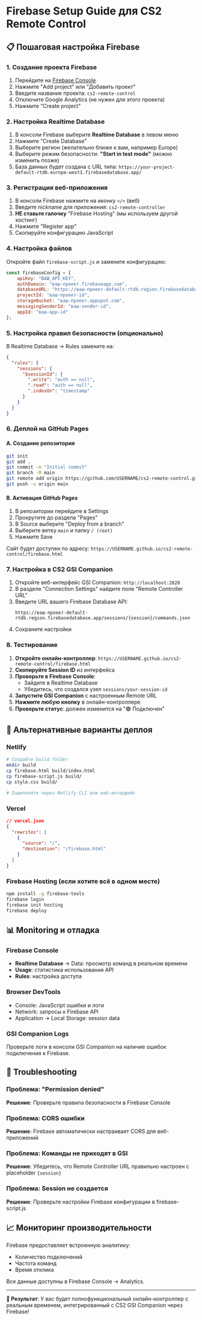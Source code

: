 # Firebase Setup Guide для CS2 Remote Control

## 📋 Пошаговая настройка Firebase

### 1. Создание проекта Firebase
1. Перейдите на [Firebase Console](https://console.firebase.google.com/)
2. Нажмите "Add project" или "Добавить проект"
3. Введите название проекта: `cs2-remote-control`
4. Отключите Google Analytics (не нужен для этого проекта)
5. Нажмите "Create project"

### 2. Настройка Realtime Database
1. В консоли Firebase выберите **Realtime Database** в левом меню
2. Нажмите "Create Database"
3. Выберите регион (желательно ближе к вам, например Europe)
4. Выберите режим безопасности: **"Start in test mode"** (можно изменить позже)
5. База данных будет создана с URL типа: `https://your-project-default-rtdb.europe-west1.firebasedatabase.app/`

### 3. Регистрация веб-приложения
1. В консоли Firebase нажмите на иконку `</>` (веб)
2. Введите nickname для приложения: `cs2-remote-controller`
3. **НЕ ставьте галочку** "Firebase Hosting" (мы используем другой хостинг)
4. Нажмите "Register app"
5. Скопируйте конфигурацию JavaScript

### 4. Настройка файлов
Откройте файл `firebase-script.js` и замените конфигурацию:

```javascript
const firebaseConfig = {
    apiKey: "ВАШ_API_KEY",
    authDomain: "ваш-проект.firebaseapp.com",
    databaseURL: "https://ваш-проект-default-rtdb.region.firebasedatabase.app/",
    projectId: "ваш-проект-id",
    storageBucket: "ваш-проект.appspot.com",
    messagingSenderId: "ваш-sender-id",
    appId: "ваш-app-id"
};
```

### 5. Настройка правил безопасности (опционально)
В Realtime Database → Rules замените на:

```json
{
  "rules": {
    "sessions": {
      "$sessionId": {
        ".write": "auth == null",
        ".read": "auth == null",
        ".indexOn": "timestamp"
      }
    }
  }
}
```

### 6. Деплой на GitHub Pages

#### A. Создание репозитория
```bash
git init
git add .
git commit -m "Initial commit"
git branch -M main
git remote add origin https://github.com/USERNAME/cs2-remote-control.git
git push -u origin main
```

#### B. Активация GitHub Pages
1. В репозитории перейдите в Settings
2. Прокрутите до раздела "Pages"
3. В Source выберите "Deploy from a branch"
4. Выберите ветку `main` и папку `/ (root)`
5. Нажмите Save

Сайт будет доступен по адресу: `https://USERNAME.github.io/cs2-remote-control/firebase.html`

### 7. Настройка в CS2 GSI Companion
1. Откройте веб-интерфейс GSI Companion: `http://localhost:2828`
2. В разделе "Connection Settings" найдите поле "Remote Controller URL"
3. Введите URL вашего Firebase Database API:
   ```
   https://ваш-проект-default-rtdb.region.firebasedatabase.app/sessions/{session}/commands.json
   ```
4. Сохраните настройки

### 8. Тестирование

1. **Откройте онлайн-контроллер**: `https://USERNAME.github.io/cs2-remote-control/firebase.html`
2. **Скопируйте Session ID** из интерфейса
3. **Проверьте в Firebase Console**:
   - Зайдите в Realtime Database
   - Убедитесь, что создался узел `sessions/your-session-id`
4. **Запустите GSI Companion** с настроенным Remote URL
5. **Нажмите любую кнопку** в онлайн-контроллере
6. **Проверьте статус**: должен изменится на "🟢 Подключен"

## 🔧 Альтернативные варианты деплоя

### Netlify
```bash
# Создайте build folder
mkdir build
cp firebase.html build/index.html
cp firebase-script.js build/
cp style.css build/

# Задеплойте через Netlify CLI или веб-интерфейс
```

### Vercel
```json
// vercel.json
{
  "rewrites": [
    {
      "source": "/",
      "destination": "/firebase.html"
    }
  ]
}
```

### Firebase Hosting (если хотите всё в одном месте)
```bash
npm install -g firebase-tools
firebase login
firebase init hosting
firebase deploy
```

## 📊 Monitoring и отладка

### Firebase Console
- **Realtime Database** → Data: просмотр команд в реальном времени
- **Usage**: статистика использования API
- **Rules**: настройка доступа

### Browser DevTools
- Console: JavaScript ошибки и логи
- Network: запросы к Firebase API
- Application → Local Storage: session data

### GSI Companion Logs
Проверьте логи в консоли GSI Companion на наличие ошибок подключения к Firebase.

## 🚨 Troubleshooting

### Проблема: "Permission denied"
**Решение**: Проверьте правила безопасности в Firebase Console

### Проблема: CORS ошибки
**Решение**: Firebase автоматически настраивает CORS для веб-приложений

### Проблема: Команды не приходят в GSI
**Решение**: Убедитесь, что Remote Controller URL правильно настроен с placeholder `{session}`

### Проблема: Session не создается
**Решение**: Проверьте настройки Firebase конфигурации в firebase-script.js

## 📈 Мониторинг производительности

Firebase предоставляет встроенную аналитику:
- Количество подключений
- Частота команд
- Время отклика

Все данные доступны в Firebase Console → Analytics.

---

**🎯 Результат**: У вас будет полнофункциональный онлайн-контроллер с реальным временем, интегрированный с CS2 GSI Companion через Firebase!
